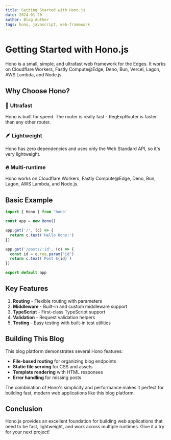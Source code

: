 ```yaml
---
title: Getting Started with Hono.js
date: 2024-01-20
author: Blog Author
tags: hono, javascript, web-framework
---
```


# Getting Started with Hono.js

Hono is a small, simple, and ultrafast web framework for the Edges. It works on Cloudflare Workers, Fastly Compute@Edge, Deno, Bun, Vercel, Lagon, AWS Lambda, and Node.js.

## Why Choose Hono?

### 🚀 **Ultrafast**
Hono is built for speed. The router is really fast - RegExpRouter is faster than any other router.

### 🪶 **Lightweight** 
Hono has zero dependencies and uses only the Web Standard API, so it's very lightweight.

### 🔥 **Multi-runtime**
Hono works on Cloudflare Workers, Fastly Compute@Edge, Deno, Bun, Lagon, AWS Lambda, and Node.js.

## Basic Example

```typescript
import { Hono } from 'hono'

const app = new Hono()

app.get('/', (c) => {
  return c.text('Hello Hono!')
})

app.get('/posts/:id', (c) => {
  const id = c.req.param('id')
  return c.text(`Post ${id}`)
})

export default app
```

## Key Features

1. **Routing** - Flexible routing with parameters
2. **Middleware** - Built-in and custom middleware support
3. **TypeScript** - First-class TypeScript support
4. **Validation** - Request validation helpers
5. **Testing** - Easy testing with built-in test utilities

## Building This Blog

This blog platform demonstrates several Hono features:

- **File-based routing** for organizing blog endpoints
- **Static file serving** for CSS and assets
- **Template rendering** with HTML responses
- **Error handling** for missing posts

The combination of Hono's simplicity and performance makes it perfect for building fast, modern web applications like this blog platform.

## Conclusion

Hono.js provides an excellent foundation for building web applications that need to be fast, lightweight, and work across multiple runtimes. Give it a try for your next project!